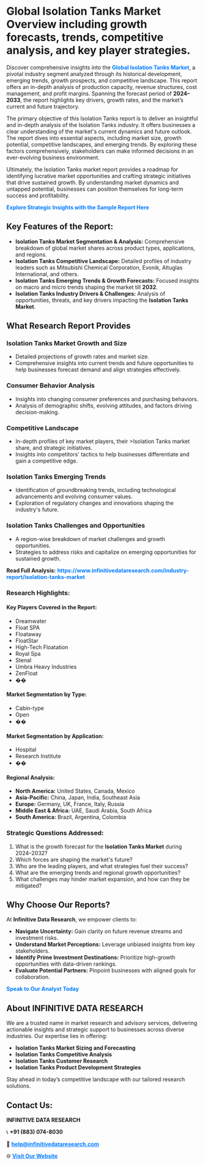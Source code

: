 <h1>Global Isolation Tanks Market Overview including growth forecasts, trends, competitive analysis, and key player strategies.</h1>
<p>
Discover comprehensive insights into the 
<a href="https://www.infinitivedataresearch.com/industry-report/isolation-tanks-market" rel="dofollow" style="color: #007BFF; text-decoration: none;"><strong>Global Isolation Tanks Market</strong></a>, a pivotal industry segment analyzed through its historical development, emerging trends, growth prospects, and competitive landscape. This report offers an in-depth analysis of production capacity, revenue structures, cost management, and profit margins. Spanning the forecast period of <strong>2024–2033</strong>, the report highlights key drivers, growth rates, and the market’s current and future trajectory.
</p>
<p>
The primary objective of this Isolation Tanks report is to deliver an insightful and in-depth analysis of the Isolation Tanks industry. It offers businesses a clear understanding of the market's current dynamics and future outlook. The report dives into essential aspects, including market size, growth potential, competitive landscapes, and emerging trends. By exploring these factors comprehensively, stakeholders can make informed decisions in an ever-evolving business environment.
</p>
<p>
Ultimately, the Isolation Tanks market report provides a roadmap for identifying lucrative market opportunities and crafting strategic initiatives that drive sustained growth. By understanding market dynamics and untapped potential, businesses can position themselves for long-term success and profitability.
</p>
<p>
<a href="https://www.infinitivedataresearch.com/request-sample/reportId=104851" style="color: #007BFF; text-decoration: none;"><strong>Explore Strategic Insights with the Sample Report Here</strong></a>
</p>

<h2>Key Features of the Report:</h2>
<ul>
<li><strong>Isolation Tanks Market Segmentation & Analysis:</strong> Comprehensive breakdown of global market shares across product types, applications, and regions.</li>
<li><strong>Isolation Tanks Competitive Landscape:</strong> Detailed profiles of industry leaders such as Mitsubishi Chemical Corporation, Evonik, Altuglas International, and others.</li>
<li><strong>Isolation Tanks Emerging Trends & Growth Forecasts:</strong> Focused insights on macro and micro trends shaping the market till <strong>2032</strong>.</li>
<li><strong>Isolation Tanks Industry Drivers & Challenges:</strong> Analysis of opportunities, threats, and key drivers impacting the <strong>Isolation Tanks Market</strong>.</li>
</ul>

<h2>What Research Report Provides</h2>
<h3>Isolation Tanks Market Growth and Size</h3>
<ul>
<li>Detailed projections of growth rates and market size.</li>
<li>Comprehensive insights into current trends and future opportunities to help businesses forecast demand and align strategies effectively.</li>
</ul>

<h3>Consumer Behavior Analysis</h3>
<ul>
<li>Insights into changing consumer preferences and purchasing behaviors.</li>
<li>Analysis of demographic shifts, evolving attitudes, and factors driving decision-making.</li>
</ul>

<h3>Competitive Landscape</h3>
<ul>
<li>In-depth profiles of key market players, their >Isolation Tanks market share, and strategic initiatives.</li>
<li>Insights into competitors' tactics to help businesses differentiate and gain a competitive edge.</li>
</ul>

<h3>Isolation Tanks Emerging Trends</h3>
<ul>
<li>Identification of groundbreaking trends, including technological advancements and evolving consumer values.</li>
<li>Exploration of regulatory changes and innovations shaping the industry's future.</li>
</ul>

<h3>Isolation Tanks Challenges and Opportunities</h3>
<ul>
<li>A region-wise breakdown of market challenges and growth opportunities.</li>
<li>Strategies to address risks and capitalize on emerging opportunities for sustained growth.</li>
</ul>
<p><strong>Read Full Analysis:</strong> <a href="https://www.infinitivedataresearch.com/industry-report/isolation-tanks-market" rel="dofollow" style="color: #007BFF; text-decoration: none;"><strong>https://www.infinitivedataresearch.com/industry-report/isolation-tanks-market</strong></a></p>
<h3>Research Highlights:</h3>
<h4>Key Players Covered in the Report:</h4>
<ul><li>Dreamwater</li><li>Float SPA</li><li>Floataway</li><li>FloatStar</li><li>High-Tech Floatation</li><li>Royal Spa</li><li>Stenal</li><li>Umbra Heavy Industries</li><li>ZenFloat</li><li>��</li></ul>
<h4>Market Segmentation by Type:</h4>
<ul><li>Cabin-type</li><li>Open</li><li>��</li></ul>
<h4>Market Segmentation by Application:</h4>
<ul><li>Hospital</li><li>Research Institute</li><li>��</li></ul>

<h4>Regional Analysis:</h4>
<ul>
<li><strong>North America:</strong> United States, Canada, Mexico</li>
<li><strong>Asia-Pacific:</strong> China, Japan, India, Southeast Asia</li>
<li><strong>Europe:</strong> Germany, UK, France, Italy, Russia</li>
<li><strong>Middle East & Africa:</strong> UAE, Saudi Arabia, South Africa</li>
<li><strong>South America:</strong> Brazil, Argentina, Colombia</li>
</ul>

<h3>Strategic Questions Addressed:</h3>
<ol>
<li>What is the growth forecast for the <strong>Isolation Tanks Market</strong> during 2024–2032?</li>
<li>Which forces are shaping the market's future?</li>
<li>Who are the leading players, and what strategies fuel their success?</li>
<li>What are the emerging trends and regional growth opportunities?</li>
<li>What challenges may hinder market expansion, and how can they be mitigated?</li>
</ol>

<h2>Why Choose Our Reports?</h2>
<p>At <strong>Infinitive Data Research</strong>, we empower clients to:</p>
<ul>
<li><strong>Navigate Uncertainty:</strong> Gain clarity on future revenue streams and investment risks.</li>
<li><strong>Understand Market Perceptions:</strong> Leverage unbiased insights from key stakeholders.</li>
<li><strong>Identify Prime Investment Destinations:</strong> Prioritize high-growth opportunities with data-driven rankings.</li>
<li><strong>Evaluate Potential Partners:</strong> Pinpoint businesses with aligned goals for collaboration.</li>
</ul>
<p><a href="https://www.infinitivedataresearch.com/industry-report/isolation-tanks-market" rel="dofollow" style="color: #007BFF; text-decoration: none;"><strong>Speak to Our Analyst Today</strong></a></p>

<h2>About INFINITIVE DATA RESEARCH</h2>
<p>We are a trusted name in market research and advisory services, delivering actionable insights and strategic support to businesses across diverse industries. Our expertise lies in offering:</p>
<ul>
<li><strong>Isolation Tanks Market Sizing and Forecasting</strong></li>
<li><strong>Isolation Tanks Competitive Analysis</strong></li>
<li><strong>Isolation Tanks Customer Research</strong></li>
<li><strong>Isolation Tanks Product Development Strategies</strong></li>
</ul>
<p>Stay ahead in today’s competitive landscape with our tailored research solutions.</p>

<h2>Contact Us:</h2>
<p><strong>INFINITIVE DATA RESEARCH</strong></p>
<p>📞 <strong>+91 (883) 074-8030</strong></p>
<p>📧 <strong><a href="mailto:help@infinitivedataresearch.com" style="color: #007BFF;">help@infinitivedataresearch.com</a></strong></p>
<p>🌐 <strong><a href="https://www.infinitivedataresearch.com" rel="dofollow" style="color: #007BFF;">Visit Our Website</a></strong></p>